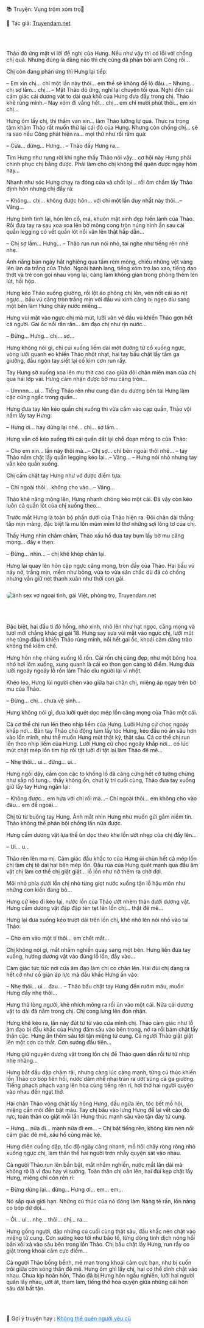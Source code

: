 📚 Truyện: Vụng trộm xóm trọ🔞 
<br>
<p>📖 Tác giả: <a href="https://truyendam.net" target="_blank" title="Truyện sex người lớn, truyện 18+ tại Truyendam.net">Truyendam.net</a></p>
<br></br>
<!-- Từ khóa: truyện sex vợ nhân viên, vợ làm sales bất động sản, truyện ngoại tình lén lút, truyện sex hay nhất, sex xếp chén vợ nhân viên, truyện sex ép buộc, truyện 18+, truyện người lớn đặc sắc, đọc truyện sex miễn phí tại Truyendam.net -->

Thảo đỏ ửng mặt vì lời đề nghị của Hưng. Nếu như vậy thì có lỗi với chồng chị quá. Nhưng đúng là đằng nào thì chị cũng đã phản bội anh Công rồi…

Chị còn đang phản ứng thì Hưng lại tiếp:

– Em xin chị… chỉ một lần này thôi… em thề sẽ không để lộ đâu…– Nhưng… chị sợ lắm… chị… – Mặt Thảo đỏ ửng, nghĩ lại chuyện tối qua. Nghĩ đến cái cảm giác cái dương vật to dài quá khổ của Hưng đưa đẩy trong chị. Thảo khẽ rùng mình.– Nay xóm đi vắng hết… chị… em chỉ mười phút thôi… em xin chị…

Hưng ôm lấy chị, thì thầm van xin… làm Thảo lưỡng lự quá. Thực ra trong tâm khảm Thảo rất muốn thử lại cái đó của Hưng. Nhưng còn chồng chị… sẽ ra sao nếu Công phát hiện ra… mọi thứ như rối rắm quá:

– Cửa… đừng… Hưng… – Thảo đẩy Hưng ra…

Tim Hưng như rụng rời khi nghe thấy Thảo nói vậy… cơ hội này Hưng phải chinh phục chị bằng được. Phải làm cho chị không thể quên được ngày hôm nay…

Nhanh như sóc Hưng chạy ra đóng cửa và chốt lại… rồi ôm chầm lấy Thảo định hôn nhưng chị đẩy ra:

– Không… chị… không được hôn… với chỉ một lần duy nhất này thôi…– Vâng…

Hưng bình tĩnh lại, hôn lên cổ, má, khuôn mặt xinh đẹp hiền lành của Thảo. Rồi đưa tay ra sau xoa xoa lên bờ mông cong tròn núng nính ẩn sau cái quần legging có vết quần lót nổi vân lên thật hấp dẫn…

– Chị sợ lắm… Hưng… – Thảo run run nói nhỏ, tai nghe như tiếng rên nhè nhẹ.

Ánh nắng ban ngày hắt nghiêng qua tấm rèm mỏng, chiếu những vệt vàng lên làn da trắng của Thảo. Ngoài hành lang, tiếng xóm trọ lao xao, tiếng dao thớt và trẻ con gọi nhau vọng lại, càng làm không gian trong phòng thêm lén lút, hồi hộp.

Hưng kéo Thảo xuống giường, rồi lột áo phông chị lên, vén nốt cái áo nịt ngực… bầu vú căng tròn trắng mịn với đầu vú xinh căng bị ngẹo díu sang một bên làm Hưng chảy nước miếng…

Hưng vùi mặt vào ngực chị mà mút, lưỡi vân vê đầu vú khiến Thảo gợn hết cả người. Gai ốc nổi rần rần… âm đạo chị như rịn nước…

– Đừng… Hưng… chị… sợ…

Hưng không nói gì, chỉ cúi xuống liếm dài một đường từ cổ xuống ngực, vòng lưỡi quanh eo khiến Thảo nhột nhạt, hai tay bấu chặt lấy tấm ga giường, đầu ngón tay siết lại cố kìm cơn run rẩy.

Tay Hưng sờ xuống xoa lên mu thịt cao cao giữa đôi chân miên man của chị qua hai lớp vải. Hưng cảm nhận được bờ mu căng tròn…

– Umnnn… ui… Tiếng Thảo rên như cung đàn du dương bên tai Hưng làm cặc cứng ngắc trong quần…

Hưng đưa tay lên kéo quần chị xuống thì vừa cầm vào cạp quần, Thảo vội nắm lấy tay Hưng:

– Hưng ơi… hay dừng lại nhé… chị… sợ lắm…

Hưng vẫn cố kéo xuống thì cái quần dắt lại chỗ đoạn mông to của Thảo:

– Cho em xin… lần này thôi mà…– Chị sợ… chỉ bên ngoài thôi nhé… – tay Thảo nắm chặt lấy quần legging kéo lại…– Vâng… – Hưng nói nhỏ nhưng tay vẫn kéo quần xuống.

Chị cầm chặt tay Hưng như vớ được điểm tựa:

– Chỉ ngoài thôi… không cho vào…– Vâng…

Thảo khẽ nâng mông lên, Hưng nhanh chóng kéo một cái. Đã vậy còn kéo luôn cả quần lót của chị xuống theo…

Trước mắt Hưng là toàn bộ phần dưới của Thảo hiện ra. Đôi chân dài thẳng tắp mịn màng, đặc biệt là mu lồn mũm mĩm lơ thơ những sợi lông tơ của chị.

Thấy Hưng nhìn chằm chằm, Thảo xấu hổ đưa tay bụm lấy bờ mu căng mọng… đầy e thẹn:

– Đừng… nhìn… – chị khẽ khép chân lại.

Hưng lại quay lên hôn cặp ngực căng mọng, tròn đầy của Thảo. Hai bầu vú nảy nở, trắng mịn, mềm như bông, vừa to vừa săn chắc dù đã có chồng nhưng vẫn giữ nét thanh xuân như thời con gái. 
<br></br>
<img src="/images/vung-trom-xom-tro/thao-cuoi-ngua.jpg" alt="ảnh sex vợ ngoại tình, gái Việt, phòng trọ, Truyendam.net" loading="lazy" style="max-width:100%;border-radius:10px;margin:10px auto;display:block;">
<!-- ảnh sex vợ ngoại tình, truyện sex phòng trọ, gái Việt, sex nhẹ nhàng, Truyendam.net -->
<br></br>  
Đặc biệt, hai đầu ti đỏ hồng, nhỏ xinh, nhô lên như hạt ngọc, căng mọng và tươi mới chẳng khác gì gái 18. Hưng say sưa vùi mặt vào ngực chị, lưỡi mút nhẹ từng đầu ti khiến Thảo rùng mình, nổi hết gai ốc, khoái cảm dâng trào không thể kiềm chế.

Hưng hôn nhẹ nhàng xuống lỗ rốn. Cái rốn chị cũng đẹp, như một bông hoa nhỏ hơi lõm xuống, xung quanh là cái eo thon gọn càng tô điểm. Hưng đưa lưỡi ngoáy ngoáy lỗ rốn làm Thảo díu người lại vì nhột.

Khéo léo, Hưng lùi người chèn vào giữa hai chân chị, miệng áp ngay trên bờ mu của Thảo.

– Đừng… chị… chưa vệ sinh…

Hưng không nói gì, đưa lưỡi quét dọc mép lồn căng mọng của Thảo một cái.

Cả cơ thể chị run lên theo nhịp liếm của Hưng. Lưỡi Hưng cứ chọc ngoáy khắp nơi… Bàn tay Thảo chủ động túm lấy tóc Hưng, kéo đầu nó ấn sâu hơn vào lồn mình, như thể muốn Hưng mút thật kỹ, thật sâu. Cả cơ thể chị run lên theo nhịp liếm của Hưng. Lưỡi Hưng cứ chọc ngoáy khắp nơi… có lúc mút chặt mép lồn tim híp rồi tật lưỡi đi tật lại làm Thảo đê mê…

– Nhẹ thôi… ui… đừng… ui…

Hưng ngồi dậy, cầm con cặc to khổng lồ đã căng cứng hết cỡ tưởng chừng như sắp nổ tung… thấy không ổn, chút lý trí cuối cùng, Thảo đưa tay xuống giữ lấy tay Hưng ngăn lại:

– Không được… em hứa với chị rồi mà…– Chỉ ngoài thôi… em không cho vào đâu… em để ngoài…

Chị từ từ buông tay Hưng. Ánh mắt nhìn Hưng như muốn gửi gắm niềm tin. Thảo không thể phản bội chồng lần nữa được.

Hưng cầm dương vật lựa thế ủn dọc theo khe lồn ướt nhẹp của chị đẩy lên…

– Ui… u…

Thảo rên lên ma mị. Cảm giác đầu khấc to của Hưng ủi chùn hết cả mép lồn chị làm chị tê dại hai bên mép lồn. Đầu rùa của Hưng quét mạnh qua đầu âm vật chị làm cơ thể chị giật giật… lỗ lồn như nở thêm ra chờ đợi.

Môi nhỏ phía dưới lồn chị nhỏ từng giọt nước xuống tận lỗ hậu môn như những con kiến đang bò…

Hưng cứ kéo đi kéo lại, nước lồn của Thảo ướt nhèm thân dưới dương vật. Hưng cầm dương vật đập đập tèn tẹt lên lồn chị… thật đê mê…

Hưng lại đưa xuống kéo trượt dài trên lồn chị, khẽ nhô lên nói nhỏ vào tai Thảo:

– Cho em vào một tí thôi… em chết mất…

Chị không nói gì, mắt nhắm nghiền quay sang một bên. Hưng liền đưa tay xuống, hướng dương vật vào đúng lỗ lồn, đẩy vào…

Cảm giác tức tức nơi cửa âm đạo làm chị co chân lên. Hai đùi chị dạng ra hết cỡ như cố giãn áp lực mà đầu khấc Hưng ấn vào:

– Nhẹ thôi… ui… đau… – Thảo bấu chặt tay Hưng đến rướm máu, muốn Hưng đẩy nhẹ thôi…

Hưng thả lỏng người, khẽ nhích mông ra rồi ủn vào một cái. Nửa cái dương vật to dài đã nằm trong chị. Chị cong lưng lên đón nhận.

Hưng khẽ kéo ra, lần này đút từ từ vào cửa mình chị. Thảo cảm giác như lỗ âm đạo bị đầu khấc của Hưng đâm sâu vào bên trong, nở ra rồi bám chặt lấy thân cặc. Hưng ấn thêm sâu tới tận miệng tử cung. Cả người Thảo giật giật lên một cơn co thắt. Cơn sướng đầu tiên…

Hưng giữ nguyên dương vật trong lồn chị để Thảo quen dần rồi từ từ nhịp nhẹ nhàng…

Hưng bắt đầu dập chậm rãi, nhưng càng lúc càng mạnh, từng cú thúc khiến lồn Thảo co bóp liên hồi, nước dâm nhễ nhại tràn ra ướt sũng cả ga giường. Tiếng phạch phạch vang lên hòa cùng tiếng rên rỉ, hơi thở hai người quyện vào nhau đến ngạt thở.

Hai chân Thảo vòng chặt lấy hông Hưng, đầu ngửa lên, tóc bết mồ hôi, miệng cắn môi đến bật máu. Tay chị bấu vào lưng Hưng để lại vết cào đỏ rực, toàn thân co giật mỗi lần Hưng thúc mạnh sâu vào tận đáy tử cung.

– Hưng… nữa đi… mạnh nữa đi em… – Chị bật tiếng rên, không kìm nén nổi cảm giác đê mê, xấu hổ cũng mặc kệ.

Hưng điên cuồng dập, tốc độ ngày càng nhanh, mồ hôi chảy ròng ròng nhỏ xuống ngực chị, làm thân thể hai người trơn nhẫy quyện sát vào nhau.

Cả người Thảo run lên bần bật, mắt nhắm nghiền, nước mắt lăn dài mà không rõ là vì đau hay vì sướng. Toàn thân chị oằn lên, hai đùi kẹp chặt lấy Hưng, miệng chỉ còn rên rỉ:

– Đừng dừng lại… đừng… Hưng ơi… em… em…

Nó sắp quá giới hạn. Những cú thúc của nó đóng làm Nàng tê rần, lồn nàng co bóp dữ dội…

– Ôi… ui… nhẹ… thôi… chị… ra…

Hưng gồng người, dập những cú cuối cùng thật sâu, đầu khấc nén chặt vào miệng tử cung. Cơn sướng kéo tới như bão tố, từng dòng tinh dịch nóng hổi bắn xối xả vào sâu bên trong lồn Thảo. Chị bấu chặt lấy Hưng, run rẩy co giật trong khoái cảm cực điểm…

Cả người Thảo bồng bềnh, mê man trong khoái cảm cực hạn, như bị cuốn trôi giữa cơn sóng thần đê mê. Hưng ôm ghì lấy chị, hai cơ thể dính chặt vào nhau. Chưa kịp hoàn hồn, Thảo đã bị Hưng hôn ngấu nghiến, lưỡi hai người quấn lấy nhau, ướt át, tham lam, tiếng thở hòa quyện giữa những cái hôn sâu dài bất tận.
<!-- Đọc truyện sex vợ ngoại tình, vợ nhân viên bị hiếp dâm, vợ làm sales BĐS, sex công ty, truyện sex người lớn, sex bạo lực, truyện 18+, Truyendam.net kho truyện sex cập nhật nhanh nhất -->
<br></br>
<p>
  📢 Gợi ý truyện hay : 
  <a href="https://truyendam.net/truyen/khong-the-quen" 
     target="_blank" 
     title="Truyện sex người lớn, truyện 18+ tại Truyendam.net"
     style="text-decoration: underline; color: #0070f3;"
  >
    Không thể quên người yêu cũ
  </a>
</p>
